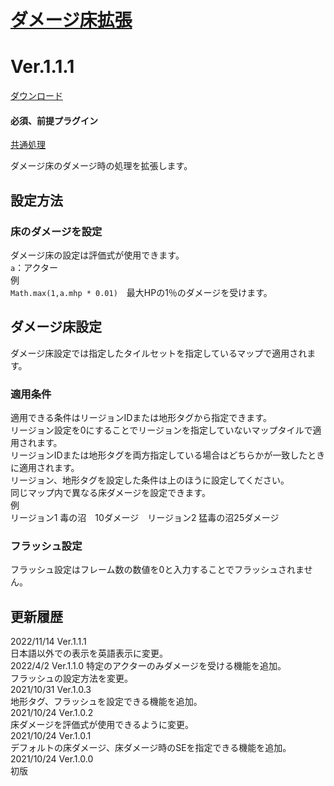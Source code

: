 # [ダメージ床拡張](https://raw.githubusercontent.com/nuun888/MZ/master/NUUN_DamagedFloorEX.js)
# Ver.1.1.1
[ダウンロード](https://raw.githubusercontent.com/nuun888/MZ/master/NUUN_DamagedFloorEX.js)  
#### 必須、前提プラグイン
[共通処理](https://github.com/nuun888/MZ/blob/master/README/Base.md)  

ダメージ床のダメージ時の処理を拡張します。

## 設定方法
### 床のダメージを設定
ダメージ床の設定は評価式が使用できます。  
`a`：アクター  
例  
`Math.max(1,a.mhp * 0.01)`　最大HPの1％のダメージを受けます。  

## ダメージ床設定
ダメージ床設定では指定したタイルセットを指定しているマップで適用されます。
### 適用条件
適用できる条件はリージョンIDまたは地形タグから指定できます。  
リージョン設定を0にすることでリージョンを指定していないマップタイルで適用されます。  
リージョンIDまたは地形タグを両方指定している場合はどちらかが一致したときに適用されます。  
リージョン、地形タグを設定した条件は上のほうに設定してください。  
同じマップ内で異なる床ダメージを設定できます。  
例  
リージョン1 毒の沼　10ダメージ　リージョン2 猛毒の沼25ダメージ  
### フラッシュ設定  
フラッシュ設定はフレーム数の数値を0と入力することでフラッシュされません。

## 更新履歴
2022/11/14 Ver.1.1.1  
日本語以外での表示を英語表示に変更。  
2022/4/2 Ver.1.1.0
特定のアクターのみダメージを受ける機能を追加。  
フラッシュの設定方法を変更。  
2021/10/31 Ver.1.0.3  
地形タグ、フラッシュを設定できる機能を追加。  
2021/10/24 Ver.1.0.2  
床ダメージを評価式が使用できるように変更。  
2021/10/24 Ver.1.0.1  
デフォルトの床ダメージ、床ダメージ時のSEを指定できる機能を追加。  
2021/10/24 Ver.1.0.0  
初版  
